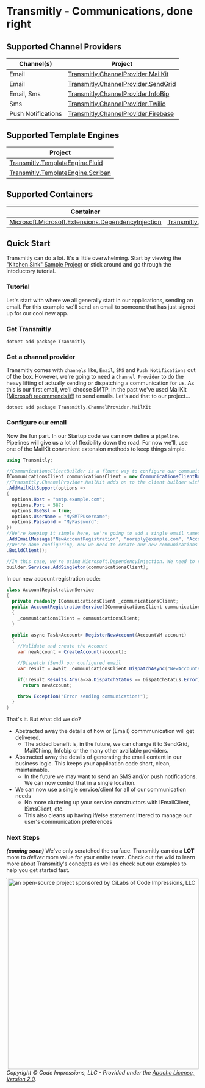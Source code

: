 # Transmitly - Communications, done right

## Supported Channel Providers

| Channel(s)  | Project | 
| ------------- | ------------- |
| Email  | [Transmitly.ChannelProvider.MailKit](https://github.com/transmitly/transmitly-channel-provider-mailkit)  |
| Email  | [Transmitly.ChannelProvider.SendGrid](https://github.com/transmitly/transmitly-channel-provider-sendgrid)  |
| Email, Sms  | [Transmitly.ChannelProvider.InfoBip](https://github.com/transmitly/transmitly-channel-provider-infobip)  |
| Sms  | [Transmitly.ChannelProvider.Twilio](https://github.com/transmitly/transmitly-channel-provider-twilio)  |
| Push Notifications  | [Transmitly.ChannelProvider.Firebase](https://github.com/transmitly/transmitly-channel-provider-firebase)  |

## Supported Template Engines
| Project |
| ------------- |
| [Transmitly.TemplateEngine.Fluid](https://github.com/transmitly/transmitly-template-engine-fluid)  |
| [Transmitly.TemplateEngine.Scriban](https://github.com/transmitly/transmitly-template-engine-scriban)  |

## Supported Containers
|Container |  Project |
| -------- | -------- |
| [Microsoft.Microsoft.Extensions.DependencyInjection](https://github.com/dotnet/runtime/tree/main/src/libraries/Microsoft.Extensions.DependencyInjection) | [Transmitly.Microsoft.Extensions.DependencyInjection](https://github.com/transmitly/transmitly-microsoft-extensions-dependencyinjection)  |



## Quick Start
Transmitly can do a lot. It's a little overwhelming.
Start by viewing the ["Kitchen Sink" Sample Project](/samples/Transmitly.KitchenSink.AspNetCoreWebApi) or stick around and go through the intoductory tutorial.

### Tutorial
Let's start with where we all generally start in our applications, sending an email. For this example we'll send an email to someone that has just signed up for our cool new app.

### Get Transmitly
```shell
dotnet add package Transmitly
```

### Get a channel provider
Transmitly comes with `channels` like, `Email`, `SMS` and `Push Notifications` out of the box. However, we're going to need a `Channel Provider` to do the heavy lifting of actually sending or dispatching a communication for us. As this is our first email, we'll choose SMTP. In the past we've used MailKit ([Microsoft recommends it!](https://learn.microsoft.com/en-us/dotnet/api/system.net.mail.smtpclient?view=net-8.0#remarks)) to send emails. Let's add that to our project...

```shell
dotnet add package Transmitly.ChannelProvider.MailKit
```

### Configure our email
Now the fun part. In our Startup code we can now define a `pipeline`. Pipelines will give us a lot of flexibility down the road. For now we'll, use one of the MailKit convenient extension methods to keep things simple.

```csharp
using Transmitly;

//CommunicationsClientBuilder is a fluent way to configure our communication settings and pipline
ICommunicationsClient communicationsClient = new CommunicationsClientBuilder()
//Transmitly.ChannelProvider.MailKit adds on to the client builder with it's own extensions to make adding setup a breeze
.AddMailKitSupport(options =>
{
  options.Host = "smtp.example.com";
  options.Port = 587;
  options.UseSsl = true;
  options.UserName = "MySMTPUsername";
  options.Password = "MyPassword";
})
//We're keeping it simple here, we're going to add a single email named "NewAccountRegisteration"
.AddEmailMessage("NewAccountRegistration", "noreply@example.com", "Account Created!", "Welcome aboard! Take a look around the <a href=\"https://transmit.ly\">site</a>")
//We're done configuring, now we need to create our new communications client
.BuildClient();

//In this case, we're using Microsoft.DependencyInjection. We need to register our `ICommunicationsClient` with the service collection
builder.Services.AddSingleton(communicationsClient);
```

In our new account registration code:
```csharp
class AccountRegistrationService
{
  private readonly ICommunicationsClient _communicationsClient;
  public AccountRegistrationService(ICommunicationsClient communicationsClient)
  {
    _communicationsClient = communicationsClient;
  }

  public async Task<Account> RegisterNewAccount(AccountVM account)
  {
    //Validate and create the Account
    var newAccount = CreateAccount(account);

    //Dispatch (Send) our configured email
    var result = await _communicationsClient.DispatchAsync("NewAccountRegistration", "newAccount@gmail.com", new{});

    if(!result.Results.Any(a=>a.DispatchStatus == DispatchStatus.Error))
      return newAccount;

    throw Exception("Error sending communication!");
  }
}
```

That's it. But what did we do? 
 * Abstracted away the details of how or (Email) commmunication will get delivered.
   * The added benefit is, in the future, we can change it to SendGrid, MailChimp, Infobip or the many other available providers.
 * Abstracted away the details of generating the email content in our business logic. This keeps your application code short, clean, maintainable.
   * In the future we may want to send an SMS and/or push notifications. We can now control that in a single location.
 * We can now use a single service/client for all of our communication needs
   * No more cluttering up your service constructors with IEmailClient, ISmsClient, etc.
   * This also cleans up having if/else statement littered to manage our user's communication preferences 

### Next Steps
_**(coming soon)**_ We've only scratched the surface. Transmitly can do a **LOT** more to _deliver_ more value for your entire team. Check out the wiki to learn more about Transmitly's concepts as well as check out our examples to help you get started fast.


<picture>
  <source media="(prefers-color-scheme: dark)" srcset="https://github.com/transmitly/transmitly/assets/3877248/524f26c8-f670-4dfa-be78-badda0f48bfb">
  <img alt="an open-source project sponsored by CiLabs of Code Impressions, LLC" src="https://github.com/transmitly/transmitly/assets/3877248/34239edd-234d-4bee-9352-49d781716364" width="500" align="right">
</picture> 

---------------------------------------------------

_Copyright &copy; Code Impressions, LLC - Provided under the [Apache License, Version 2.0](http://apache.org/licenses/LICENSE-2.0.html)._
